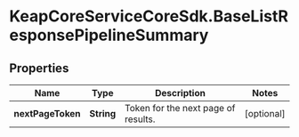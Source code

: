# KeapCoreServiceCoreSdk.BaseListResponsePipelineSummary

## Properties

Name | Type | Description | Notes
------------ | ------------- | ------------- | -------------
**nextPageToken** | **String** | Token for the next page of results. | [optional] 


